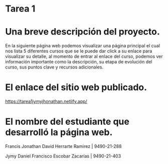 # Tarea 1
# Una breve descripción del proyecto. 
En la siguiente página web podemos visualizar una página principal el cual nos lista 5 diferentes cursos que se le puede dar click a su enlace para visualizar su detalle, al momento de entrar al enlace del curso, podemos ver información importante como la descripción, su etapa de evolución del curso, sus puntos clave y recursos adicionales.
# El enlace del sitio web publicado.
https://tarea1jymyjhonathan.netlify.app/
# El nombre del estudiante que desarrolló la página web.
Francis Jonathan David Herrarte Ramirez | 9490-21-288

Jymy Daniel Francisco Escobar Zacarías  | 9490-21-403
